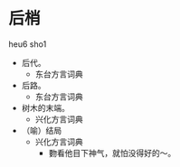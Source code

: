 



# 后梢
heu6 sho1
+ 后代。
  * 东台方言词典
+ 后路。
  * 东台方言词典
+ 树木的末端。
  * 兴化方言词典
+ （喻）结局
  * 兴化方言词典
    - 覅看他目下神气，就怕没得好的～。

